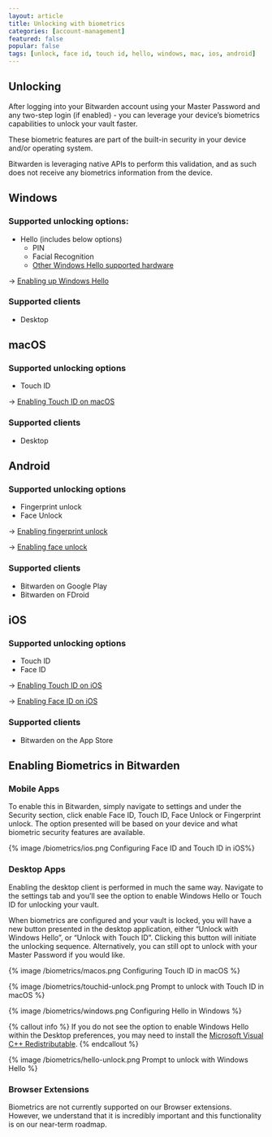 ```yaml
---
layout: article
title: Unlocking with biometrics
categories: [account-management]
featured: false
popular: false
tags: [unlock, face id, touch id, hello, windows, mac, ios, android]
---
```


## Unlocking

After logging into your Bitwarden account using your Master Password and any two-step login (if enabled) - you can leverage your device’s biometrics capabilities to unlock your vault faster.

These biometric features are part of the built-in security in your device and/or operating system.

Bitwarden is leveraging native APIs to perform this validation, and as such does not receive any biometrics information from the device.

## Windows

### Supported unlocking options:
- Hello (includes below options)
  - PIN
  - Facial Recognition
  - [Other Windows Hello supported hardware](https://docs.microsoft.com/en-us/windows-hardware/design/device-experiences/windows-hello-biometric-requirements)

&rarr; [Enabling up Windows Hello](https://support.microsoft.com/en-us/help/4028017/windows-learn-about-windows-hello-and-set-it-up)

### Supported clients

- Desktop

## macOS

### Supported unlocking options

- Touch ID

&rarr; [Enabling Touch ID on macOS](https://support.apple.com/en-us/HT207054)

### Supported clients

- Desktop

## Android

### Supported unlocking options

- Fingerprint unlock
- Face Unlock

&rarr; [Enabling fingerprint unlock](https://support.google.com/nexus/answer/6285273?hl=en)

&rarr; [Enabling face unlock](https://support.google.com/pixelphone/answer/9517039?hl=en)

### Supported clients

- Bitwarden on Google Play
- Bitwarden on FDroid

## iOS

### Supported unlocking options
- Touch ID
- Face ID

&rarr; [Enabling Touch ID on iOS](https://support.apple.com/en-us/HT201371)

&rarr; [Enabling Face ID on iOS](https://support.apple.com/en-us/HT208109)

### Supported clients

- Bitwarden on the App Store

## Enabling Biometrics in Bitwarden

### Mobile Apps

To enable this in Bitwarden, simply navigate to settings and under the Security section, click enable Face ID, Touch ID, Face Unlock or Fingerprint unlock. The option presented will be based on your device and what biometric security features are available.

{% image /biometrics/ios.png Configuring Face ID and Touch ID in iOS%}

### Desktop Apps

Enabling the desktop client is performed in much the same way. Navigate to the settings tab and you’ll see the option to enable Windows Hello or Touch ID for unlocking your vault.

When biometrics are configured and your vault is locked, you will have a new button presented in the desktop application, either “Unlock with Windows Hello”, or “Unlock with Touch ID”. Clicking this button will initiate the unlocking sequence. Alternatively, you can still opt to unlock with your Master Password if you would like.

{% image /biometrics/macos.png Configuring Touch ID in macOS %}

{% image /biometrics/touchid-unlock.png Prompt to unlock with Touch ID in macOS %}

{% image /biometrics/windows.png Configuring Hello in Windows %}

{% callout info %}
If you do not see the option to enable Windows Hello within the Desktop preferences, you may need to install the [Microsoft Visual C++ Redistributable](https://support.microsoft.com/en-us/help/2977003/the-latest-supported-visual-c-downloads).
{% endcallout %}

{% image /biometrics/hello-unlock.png Prompt to unlock with Windows Hello %}

### Browser Extensions

Biometrics are not currently supported on our Browser extensions. However, we understand that it is incredibly important and this functionality is on our near-term roadmap.
